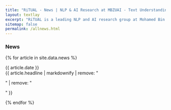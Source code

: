 ```yaml
---
title: "RiTUAL - News | NLP & AI Research at MBZUAI - Text Understanding & Analysis"
layout: textlay
excerpt: "RiTUAL is a leading NLP and AI research group at Mohamed Bin Zayed University of Artificial Intelligences (MBZUAL)."
sitemap: false
permalink: /allnews.html
---
```


<h3>News</h3>


{% for article in site.data.news %}

{{ article.date }} <br> {{ article.headline | markdownify  | remove: "<p>" | remove: "</p>" }} <br>


{% endfor %}
